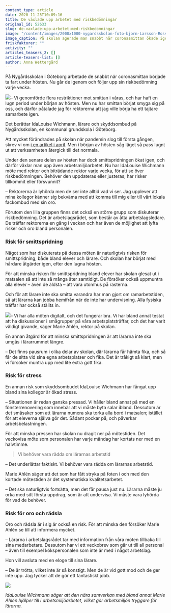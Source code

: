 ```yaml
---
content_type: article
date: 2020-11-25T10:09:16
title: De växlade upp arbetet med riskbedömningar
original_id: 52633
slug: de-vaxlade-upp-arbetet-med-riskbedomningar
image: "/content/images/2000x1000-nygardsskolan-foto-bjorn-Larsson-Rosvall-tt.jpg"
image_caption: På skolan agerade man snabbt när coronasmittan ökade igen. Rektor Marie Ahlén och skyddsombudet IdaLouise Wichmann har börjat träffas varje vecka för att gå igenom och följa upp riskbedömningar.
friskfaktorer: ""
activity: ""
articles_teasers_2: []
article-teasers-list: []
author: Anna Wettergård
---
```


På Nygårdsskolan i Göteborg arbetade de snabbt när coronasmittan började ta fart under hösten. Nu går de igenom och följer upp sin riskbedömning varje vecka.

[![](https://www.suntarbetsliv.se/wp-content/uploads/2020/11/200x220-idalouise-wichmann-foto-bjorn-Larsson-Rosvall-tt.jpg)](https://www.suntarbetsliv.se/wp-content/uploads/2020/11/200x220-idalouise-wichmann-foto-bjorn-Larsson-Rosvall-tt.jpg)– Vi genomförde flera restriktioner mot smittan i våras, och har haft en lugn period under början av hösten. Men nu har smittan börjat smyga sig på oss, och därför påtalade jag för rektorerna att jag ville börja ha ett tajtare samarbete igen.

Det berättar IdaLouise Wichmann, lärare och skyddsombud på Nygårdsskolan, en kommunal grundskola i Göteborg.

Att mycket förändrades på skolan när pandemin slog till första gången, skrev vi om [i en artikel i april](https://www.suntarbetsliv.se/artiklar/sam/skolan-blir-en-frizon-fran-corona/). Men i början av hösten såg läget så pass lugnt ut att verksamheten återgick till det normala.

Under den senare delen av hösten har dock smittspridningen ökat igen, och därför växlar man upp även arbetsmiljöarbetet. Nu har IdaLouise Wichmann möte med rektor och biträdande rektor varje vecka, för att se över riskbedömningen. Behöver den uppdateras eller justeras; har risker tillkommit eller försvunnit?

– Rektorerna är lyhörda men de ser inte alltid vad vi ser. Jag upplever att mina kollegor känner sig bekväma med att komma till mig eller till vårt lokala fackombud med sin oro.

Förutom den lilla gruppen finns det också en större grupp som diskuterar riskbedömning. Det är arbetslagsrådet, som består av åtta arbetslagsledare. De träffar rektorerna en gång i veckan och har även de möjlighet att lyfta risker och oro bland personalen.

### Risk för smittspridning

Något som har diskuterats på dessa möten är naturligtvis risken för smittspridning, både bland elever och lärare. Och skolan har börjat med hårdare åtgärder igen, efter den lugna hösten.

För att minska risken för smittspridning bland elever har skolan glesat ut i matsalen så att inte så många äter samtidigt. De försöker också uppmuntra alla elever – även de äldsta – att vara utomhus på rasterna.

Och för att lärare inte ska smitta varandra har man gjort om ramarbetstiden, så att lärarna kan jobba hemifrån när de inte har undervisning. Alla fysiska träffar har också ställts in.

[![](https://www.suntarbetsliv.se/wp-content/uploads/2020/11/200x220-marie-ahlen-foto-bjorn-Larsson-Rosvall-tt.jpg)](https://www.suntarbetsliv.se/wp-content/uploads/2020/11/200x220-marie-ahlen-foto-bjorn-Larsson-Rosvall-tt.jpg)– Vi har alla möten digitalt, och det fungerar bra. Vi har bland annat testat att ha diskussioner i smågrupper på våra arbetsplatsträffar, och det har varit väldigt givande, säger Marie Ahlén, rektor på skolan.

En annan åtgärd för att minska smittspridningen är att lärarna inte ska umgås i lärarrummet längre.

– Det finns pausrum i olika delar av skolan, där lärarna får hämta fika, och så får de sitta vid sina egna arbetsplatser och fika. Det är tråkigt så klart, men vi försöker muntra upp med lite extra gott fika.

### Risk för stress

En annan risk som skyddsombudet IdaLouise Wichmann har fångat upp bland sina kollegor är ökad stress.

– Situationen är redan ganska pressad. Vi håller bland annat på med en fönsterrenovering som innebär att vi måste byta salar ibland. Dessutom är det småsaker som att lärarna numera ska torka alla bord i matsalen; istället för att eleverna själva gör det. Sådant pockar på, och påverkar arbetsbelastningen.

För att minska pressen har skolan nu dragit ner på mötestiden. Det veckovisa möte som personalen har varje måndag har kortats ner med en halvtimme.

> Vi behöver vara rädda om lärarnas arbetstid

– Det underlättar faktiskt. Vi behöver vara rädda om lärarnas arbetstid.

Marie Ahlén säger att det som har fått stryka på foten i och med den kortade mötestiden är det systematiska kvalitetsarbetet.

– Det ska naturligtvis fortsätta, men det får pausa just nu. Lärarna måste ju orka med sitt första uppdrag, som är att undervisa. Vi måste vara lyhörda för vad de behöver.

### Risk för oro och rädsla

Oro och rädsla är i sig är också en risk. För att minska den försöker Marie Ahlén se till att informera mycket.

– Lärarna i arbetslagsrådet tar med information från våra möten tillbaka till sina medarbetare. Dessutom har vi ett veckobrev som går ut till all personal – även till exempel kökspersonalen som inte är med i något arbetslag.

Hon vill avsluta med en eloge till sina lärare.

– De är trötta, vilket inte är så konstigt. Men de är vid gott mod och de ger inte upp. Jag tycker att de gör ett fantastiskt jobb.

[![](https://www.suntarbetsliv.se/wp-content/uploads/2020/11/750x400-nygardsskolan-foto-bjorn-Larsson-Rosvall-tt.jpg)](https://www.suntarbetsliv.se/wp-content/uploads/2020/11/750x400-nygardsskolan-foto-bjorn-Larsson-Rosvall-tt.jpg)

_IdaLouise Wichmann säger att den nära samverkan med bland annat Marie Ahlén hjälper till i arbetsmiljöarbetet, vilket gör arbetsmiljön tryggare för lärarna._

